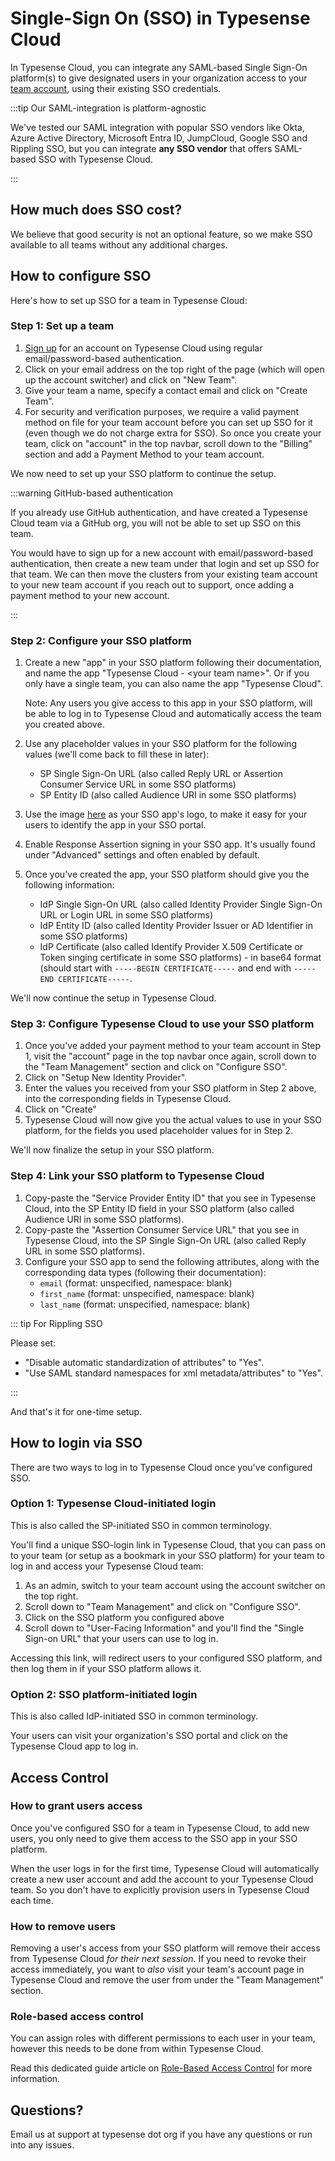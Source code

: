 # Single-Sign On (SSO) in Typesense Cloud

In Typesense Cloud, you can integrate any SAML-based Single Sign-On platform(s) to give designated users in your organization access to your [team account](./team-accounts.md), 
using their existing SSO credentials.

:::tip Our SAML-integration is platform-agnostic

We've tested our SAML integration with popular SSO vendors like Okta, Azure Active Directory, Microsoft Entra ID, JumpCloud, Google SSO and Rippling SSO,
but you can integrate **any SSO vendor** that offers SAML-based SSO with Typesense Cloud.

:::

## How much does SSO cost?

We believe that good security is not an optional feature, so we make SSO available to all teams without any additional charges.

## How to configure SSO

Here's how to set up SSO for a team in Typesense Cloud:

### Step 1: Set up a team

1. [Sign up](https://cloud.typesense.org/signup) for an account on Typesense Cloud using regular email/password-based authentication.
2. Click on your email address on the top right of the page (which will open up the account switcher) and click on "New Team".
3. Give your team a name, specify a contact email and click on "Create Team".
4. For security and verification purposes, we require a valid payment method on file for your team account before you can set up SSO for it (even though we do not charge extra for SSO).
   So once you create your team, click on "account" in the top navbar, scroll down to the "Billing" section and add a Payment Method to your team account.

We now need to set up your SSO platform to continue the setup.

:::warning GitHub-based authentication

If you already use GitHub authentication, and have created a Typesense Cloud team via a GitHub org, you will not be able to set up SSO on this team. 

You would have to sign up for a new account with email/password-based authentication, then create a new team under that login and set up SSO for that team.
We can then move the clusters from your existing team account to your new team account if you reach out to support, once adding a payment method to your new account.

:::

### Step 2: Configure your SSO platform

1. Create a new "app" in your SSO platform following their documentation, and name the app "Typesense Cloud - \<your team name\>". Or if you only have a single team, you can also name the app "Typesense Cloud". 

   Note: Any users you give access to this app in your SSO platform, will be able to log in to Typesense Cloud and automatically access the team you created above.

2. Use any placeholder values in your SSO platform for the following values (we'll come back to fill these in later): 
   
   - SP Single Sign-On URL (also called Reply URL or Assertion Consumer Service URL in some SSO platforms)
   - SP Entity ID (also called Audience URI in some SSO platforms)

3. Use the image [here](/docs/images/typesense_cloud_logo.svg) as your SSO app's logo, to make it easy for your users to identify the app in your SSO portal.

4. Enable Response Assertion signing in your SSO app. It's usually found under "Advanced" settings and often enabled by default.

5. Once you've created the app, your SSO platform should give you the following information:

   - IdP Single Sign-On URL (also called Identity Provider Single Sign-On URL or Login URL in some SSO platforms)
   - IdP Entity ID (also called Identity Provider Issuer or AD Identifier in some SSO platforms)
   - IdP Certificate (also called Identify Provider X.509 Certificate or Token singing certificate in some SSO platforms) - in base64 format (should start with `-----BEGIN CERTIFICATE-----` and end with `-----END CERTIFICATE-----`.

We'll now continue the setup in Typesense Cloud. 

### Step 3: Configure Typesense Cloud to use your SSO platform

1. Once you've added your payment method to your team account in Step 1, visit the "account" page in the top navbar once again, scroll down to the "Team Management" section and click on "Configure SSO".
2. Click on "Setup New Identity Provider".
3. Enter the values you received from your SSO platform in Step 2 above, into the corresponding fields in Typesense Cloud.
4. Click on "Create"
5. Typesense Cloud will now give you the actual values to use in your SSO platform, for the fields you used placeholder values for in Step 2. 

We'll now finalize the setup in your SSO platform.

### Step 4: Link your SSO platform to Typesense Cloud

1. Copy-paste the "Service Provider Entity ID" that you see in Typesense Cloud, into the SP Entity ID field in your SSO platform (also called Audience URI in some SSO platforms).
2. Copy-paste the "Assertion Consumer Service URL" that you see in Typesense Cloud, into the SP Single Sign-On URL (also called Reply URL in some SSO platforms).
3. Configure your SSO app to send the following attributes, along with the corresponding data types (following their documentation):
   - `email` (format: unspecified, namespace: blank)
   - `first_name` (format: unspecified, namespace: blank)
   - `last_name` (format: unspecified, namespace: blank)

::: tip For Rippling SSO

Please set:

- "Disable automatic standardization of attributes" to "Yes".
- "Use SAML standard namespaces for xml metadata/attributes" to "Yes".

:::

And that's it for one-time setup.

## How to login via SSO

There are two ways to log in to Typesense Cloud once you've configured SSO. 

### Option 1: Typesense Cloud-initiated login

This is also called the SP-initiated SSO in common terminology. 

You'll find a unique SSO-login link in Typesense Cloud, that you can pass on to your team (or setup as a bookmark in your SSO platform) for your team to log in and access your Typesense Cloud team: 

1. As an admin, switch to your team account using the account switcher on the top right.
2. Scroll down to "Team Management" and click on "Configure SSO".
3. Click on the SSO platform you configured above
4. Scroll down to "User-Facing Information" and you'll find the "Single Sign-on URL" that your users can use to log in.

Accessing this link, will redirect users to your configured SSO platform, and then log them in if your SSO platform allows it.

### Option 2: SSO platform-initiated login

This is also called IdP-initiated SSO in common terminology.

Your users can visit your organization's SSO portal and click on the Typesense Cloud app to log in.

## Access Control

### How to grant users access

Once you've configured SSO for a team in Typesense Cloud, to add new users, you only need to give them access to the SSO app in your SSO platform. 

When the user logs in for the first time, Typesense Cloud will automatically create a new user account and add the account to your Typesense Cloud team. 
So you don't have to explicitly provision users in Typesense Cloud each time. 

### How to remove users

Removing a user's access from your SSO platform will remove their access from Typesense Cloud _for their next session_. 
If you need to revoke their access immediately, you want to _also_ visit your team's account page in Typesense Cloud and remove the user from under the "Team Management" section. 

### Role-based access control

You can assign roles with different permissions to each user in your team, however this needs to be done from within Typesense Cloud.

Read this dedicated guide article on [Role-Based Access Control](./role-based-access-control-admin-dashboard.md) for more information.

## Questions?

Email us at support at typesense dot org if you have any questions or run into any issues.